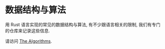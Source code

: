 
# 数据结构与算法

用 Rust 语言实现的常见的数据结构与算法, 有不少跟语言相关的限制, 我们有专门的仓库来记录这些信息.

请访问 [The Algorithms](https://github.com/xushaohua/TheAlgorithms).